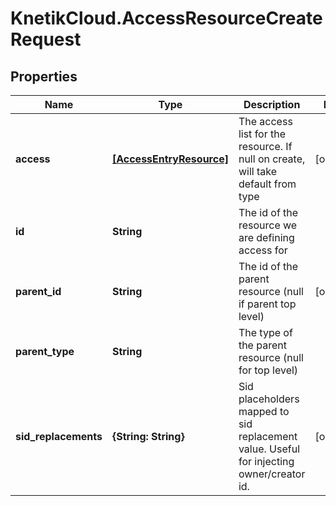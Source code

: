 # KnetikCloud.AccessResourceCreateRequest

## Properties
Name | Type | Description | Notes
------------ | ------------- | ------------- | -------------
**access** | [**[AccessEntryResource]**](AccessEntryResource.md) | The access list for the resource. If null on create, will take default from type | [optional] 
**id** | **String** | The id of the resource we are defining access for | 
**parent_id** | **String** | The id of the parent resource (null if parent top level) | [optional] 
**parent_type** | **String** | The type of the parent resource (null for top level) | 
**sid_replacements** | **{String: String}** | Sid placeholders mapped to sid replacement value. Useful for injecting owner/creator id. | [optional] 


